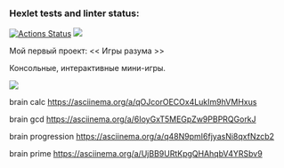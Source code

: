 ### Hexlet tests and linter status:
[![Actions Status](https://github.com/1808Avenue/frontend-project-lvl1/workflows/hexlet-check/badge.svg)](https://github.com/1808Avenue/frontend-project-lvl1/actions)
<a href="https://codeclimate.com/github/1808Avenue/frontend-project-lvl1/maintainability"><img src="https://api.codeclimate.com/v1/badges/522e4dc9052df218b3b1/maintainability" /></a>

Мой первый проект: << Игры разума >>

Консольные, интерактивные мини-игры.

<a href="https://asciinema.org/a/Swr3AAfMnCsahDIBumrAy4gm0" target="_blank">
<img src="https://asciinema.org/a/Swr3AAfMnCsahDIBumrAy4gm0.svg" /></a>

brain calc https://asciinema.org/a/qOJcorOECOx4LukIm9hVMHxus

brain gcd https://asciinema.org/a/6IoyGxT5MEGpZw9PBPRQGorkJ

brain progression https://asciinema.org/a/q48N9pmI6fjyasNi8qxfNzcb2

brain prime https://asciinema.org/a/UjBB9URtKpgQHAhqbV4YRSbv9

